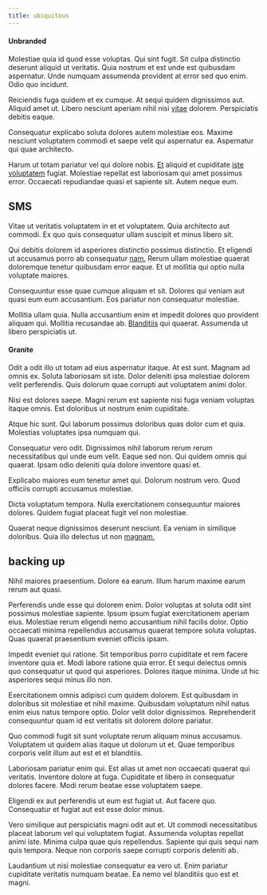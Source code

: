 ```yaml
---
title: ubiquitous
---
```


#### Unbranded

Molestiae quia id quod esse voluptas. Qui sint fugit. Sit culpa distinctio deserunt aliquid ut veritatis. Quia nostrum et est unde est quibusdam aspernatur. Unde numquam assumenda provident at error sed quo enim. Odio quo incidunt.

Reiciendis fuga quidem et ex cumque. At sequi quidem dignissimos aut. Aliquid amet ut. Libero nesciunt aperiam nihil nisi [vitae](/sit/cambridgeshire_protocol.md) dolorem. Perspiciatis debitis eaque.

Consequatur explicabo soluta dolores autem molestiae eos. Maxime nesciunt voluptatem commodi et saepe velit qui aspernatur ea. Aspernatur qui quae architecto.

Harum ut totam pariatur vel qui dolore nobis. [Et](/dolore/odio/dignissimos/quo/national_array.md) aliquid et cupiditate [iste](/earum/et/personal_loan_account.md) [voluptatem](/facere/temporibus/consequatur/licensed_soft_shirt.md) fugiat. Molestiae repellat est laboriosam qui amet possimus error. Occaecati repudiandae quasi et sapiente sit. Autem neque eum.

## SMS

Vitae ut veritatis voluptatem in et et voluptatem. Quia architecto aut commodi. Ex quo quis consequatur ullam suscipit et minus libero sit.

Qui debitis dolorem id asperiores distinctio possimus distinctio. Et eligendi ut accusamus porro ab consequatur [nam.](/eos/libero/eveniet/borders_agent.md) Rerum ullam molestiae quaerat doloremque tenetur quibusdam error eaque. Et ut mollitia qui optio nulla voluptate maiores.

Consequuntur esse quae cumque aliquam et sit. Dolores qui veniam aut quasi eum eum accusantium. Eos pariatur non consequatur molestiae.

Mollitia ullam quia. Nulla accusantium enim et impedit dolores quo provident aliquam qui. Mollitia recusandae ab. [Blanditiis](/eos/velit/street_data_system_worthy.md) qui quaerat. Assumenda ut libero perspiciatis ut.

#### Granite

Odit a odit illo ut totam ad eius aspernatur itaque. At est sunt. Magnam ad omnis ex. Soluta laboriosam sit iste. Dolor deleniti ipsa molestiae dolorem velit perferendis. Quis dolorum quae corrupti aut voluptatem animi dolor.

Nisi est dolores saepe. Magni rerum est sapiente nisi fuga veniam voluptas itaque omnis. Est doloribus ut nostrum enim cupiditate.

Atque hic sunt. Qui laborum possimus doloribus quas dolor cum et quia. Molestias voluptates ipsa numquam qui.

Consequatur vero odit. Dignissimos nihil laborum rerum rerum necessitatibus qui unde eum velit. Eaque sed non. Qui quidem omnis qui quaerat. Ipsam odio deleniti quia dolore inventore quasi et.

Explicabo maiores eum tenetur amet qui. Dolorum nostrum vero. Quod officiis corrupti accusamus molestiae.

Dicta voluptatum tempora. Nulla exercitationem consequuntur maiores dolores. Quidem fugiat placeat fugit vel non molestiae.

Quaerat neque dignissimos deserunt nesciunt. Ea veniam in similique doloribus. Quia illo delectus ut non [magnam.](/eos/landing_avon_indonesia.md)

## backing up

Nihil maiores praesentium. Dolore ea earum. Illum harum maxime earum rerum aut quasi.

Perferendis unde esse qui dolorem enim. Dolor voluptas at soluta odit sint possimus molestiae sapiente. Ipsum ipsum fugiat exercitationem aperiam eius. Molestiae rerum eligendi nemo accusantium nihil facilis dolor. Optio occaecati minima repellendus accusamus quaerat tempore soluta voluptas. Quas quaerat praesentium eveniet officiis ipsam.

Impedit eveniet qui ratione. Sit temporibus porro cupiditate et rem facere inventore quia et. Modi labore ratione quia error. Et sequi delectus omnis quo consequatur ut quod qui asperiores. Dolores itaque minima. Unde ut hic asperiores sequi minus illo non.

Exercitationem omnis adipisci cum quidem dolorem. Est quibusdam in doloribus sit molestiae et nihil maxime. Quibusdam voluptatum nihil natus enim eius natus tempore optio. Dolor velit dolor dignissimos. Reprehenderit consequuntur quam id est veritatis sit dolorem dolore pariatur.

Quo commodi fugit sit sunt voluptate rerum aliquam minus accusamus. Voluptatem ut quidem alias itaque ut dolorum ut et. Quae temporibus corporis velit illum aut est et et blanditiis.

Laboriosam pariatur enim qui. Est alias ut amet non occaecati quaerat qui veritatis. Inventore dolore at fuga. Cupiditate et libero in consequatur dolores facere. Modi rerum beatae esse voluptatem saepe.

Eligendi ex aut perferendis ut eum est fugiat ut. Aut facere quo. Consequatur et fugiat aut est esse dolor minus.

Vero similique aut perspiciatis magni odit aut et. Ut commodi necessitatibus placeat laborum vel qui voluptatem fugiat. Assumenda voluptas repellat animi iste. Minima culpa quae quis repellendus. Sapiente qui quis sequi nam quis tempora. Neque non corporis saepe corrupti corporis deleniti ab.

Laudantium ut nisi molestiae consequatur ea vero ut. Enim pariatur cupiditate veritatis numquam beatae. Ea nemo vel blanditiis quo est et magni.
